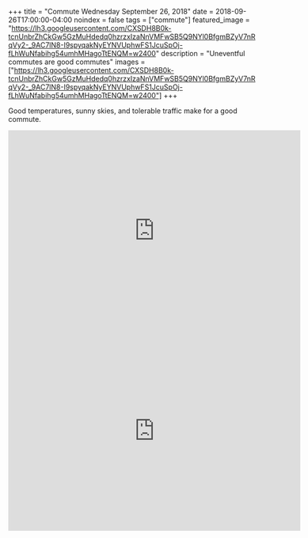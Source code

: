 +++
title =  "Commute Wednesday September 26, 2018"
date = 2018-09-26T17:00:00-04:00
noindex = false
tags = ["commute"]
featured_image = "https://lh3.googleusercontent.com/CXSDH8B0k-tcnUnbrZhCkGw5GzMuHdedq0hzrzxIzaNnVMFwSB5Q9NYl0BfgmBZyV7nRqVy2-_9AC7lN8-I9spyqakNyEYNVUphwFS1JcuSpOj-fLhWuNfabihg54umhMHagoTtENQM=w2400"
description = "Uneventful commutes are good commutes"
images = ["https://lh3.googleusercontent.com/CXSDH8B0k-tcnUnbrZhCkGw5GzMuHdedq0hzrzxIzaNnVMFwSB5Q9NYl0BfgmBZyV7nRqVy2-_9AC7lN8-I9spyqakNyEYNVUphwFS1JcuSpOj-fLhWuNfabihg54umhMHagoTtENQM=w2400"]
+++

Good temperatures, sunny skies, and tolerable traffic make for a good commute. 

<iframe height='405' width='590' frameborder='0' allowtransparency='true' scrolling='no' src='https://www.strava.com/activities/1866521972/embed/2aa11b87704f73a3df289be5774f3c8897a8f535'></iframe>

<iframe height='405' width='590' frameborder='0' allowtransparency='true' scrolling='no' src='https://www.strava.com/activities/1867754600/embed/050f09f48b699ffdbb665e3e43c1b6eb879cdc94'></iframe>
